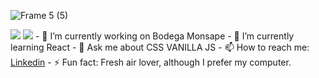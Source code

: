 ![Frame 5 (5)](https://user-images.githubusercontent.com/84512369/138598501-6dbfaf02-0835-44b0-b3fd-b65791e746ea.png)




<img src="https://camo.githubusercontent.com/02d126cc5df5f167f9eefaa9dad21dcf9b92ad8c4eedcb9daa32f7c80c37b979/68747470733a2f2f696d672e736869656c64732e696f2f62616467652f2d4a6176615363726970742d6565643731383f7374796c653d666c6174266c6f676f3d6a617661736372697074266c6f676f436f6c6f723d666666666666" />
<img src="https://camo.githubusercontent.com/16c921bc8fbac9756892f9344acbe27a5be09b60671d9db1fc8a6cb33b5cccd6/68747470733a2f2f696d672e736869656c64732e696f2f62616467652f2d4e6f64652e6a732d3343383733413f7374796c653d666c6174266c6f676f3d4e6f64652e6a73266c6f676f436f6c6f723d7768697465" />
- 🔭 I’m currently working on Bodega Monsape
- 🌱 I’m currently learning React
- 💬 Ask me about CSS VANILLA JS
- 📫 How to reach me: <a href= "https://www.linkedin.com/in/aime-pelozo/">Linkedin</a> 
- ⚡ Fun fact: Fresh air lover, although I prefer my computer.
